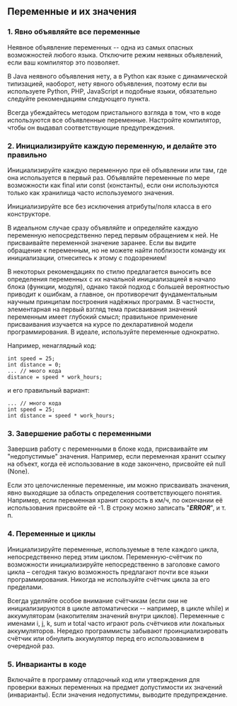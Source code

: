 ## Переменные и их значения

### 1. Явно объявляйте все переменные

Неявное объявление переменных -- одна из самых опасных возможностей любого языка. Отключите режим неявных объявлений, если ваш компилятор это позволяет.

В Java неявного объявления нету, а в Python как языке с динамической типизацией, наоборот, нету явного объявления, поэтому если вы используете Python, PHP, JavaScript и подобные языки, обязательно следуйте рекомендациям следующего пункта.

Всегда убеждайтесь методом пристального взгляда в том, что в коде используются все объявленные переменные. Настройте компилятор, чтобы он выдавал соответствующие предупреждения.

### 2. Инициализируйте каждую переменную, и делайте это правильно

Инициализируйте каждую переменную при её объявлении или там, где она используется в первый раз.
Объявляйте переменные по мере возможности как final или const (константы), если они используются только как хранилища часто используемого значения.

Инициализируйте все без исключения атрибуты/поля класса в его конструкторе.

В идеальном случае сразу объявляйте и определяйте каждую переменную непосредственно перед первым обращением к ней. Не присваивайте переменной значение заранее.
Если вы видите обращение к переменным, но не можете найти поблизости команду их инициализации, отнеситесь к этому с подозрением!

В некоторых рекомендациях по стилю предлагается выносить все определения переменных с их начальной инициализацией в начало блока (функции, модуля), однако такой подход с большей вероятностью приводит к ошибкам, а главное, он противоречит фундаментальным научным принципам построения надёжных программ. В частности, элементарная на первый взгляд тема присваивания значений переменным имеет глубокий смысл; правильное применение присваивания изучается на курсе по декларативной модели программирования. В идеале, используйте переменные однократно.

Например, ненаглядный код:

```
int speed = 25;
int distance = 0;
... // много кода
distance = speed * work_hours;
```

и его правильный вариант:

```
... // много кода
int speed = 25;
int distance = speed * work_hours;
```

### 3. Завершение работы с переменными

Завершив работу с переменными в блоке кода, присваивайте им "недопустимые" значения.
Например, если переменная хранит ссылку на объект, когда её использование в коде закончено, присвойте ей null (None).

Если это целочисленные переменные, им можно присваивать значения, явно выходящие за область определения соответствующего понятия. Например, если переменная хранит скорость в км/ч, по окончании её использования присвойте ей -1. В строку можно записать "***ERROR***", и т. п.

### 4. Переменные и циклы

Инициализируйте переменные, используемые в теле каждого цикла, непосредственно перед этим циклом. Переменную-счётчик по возможности инициализируйте непосредственно в заголовке самого цикла – сегодня такую возможность предлагают почти все языки программирования. Никогда не используйте счётчик цикла за его пределами.

Всегда уделяйте особое внимание счётчикам (если они не инициализируются в цикле автоматически -- например, в цикле while) и аккумуляторам (накопителям значений внутри циклов).
Переменные с именами i, j, k, sum и total часто играют роль счётчиков или локальных аккумуляторов. Нередко программисты забывают проинциализировать счётчик или обнулить аккумулятор перед его использованием в очередной раз.

### 5. Инварианты в коде

Включайте в программу отладочный код или утверждения для проверки важных переменных на предмет допустимости их значений (инварианты). Если значения недопустимы, выводите предупреждение.

